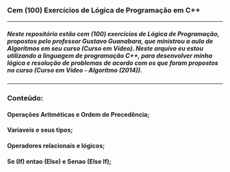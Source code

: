 ### Cem (100) Exercícios de Lógica de Programação em C++
***
##### Neste repositório estão cem (100) exercícios de Lógica de Programação, propostos pelo professor Gustavo Guanabara, que ministrou a aula de Algoritmos em seu curso (Curso em Vídeo). Neste arquivo eu estou utilizando a linguagem de programação C++, para desenvolver minha lógica e resolução de problemas de acordo com os que foram propostos no curso (Curso em Vídeo - Algoritmo (2014)).
---
### Conteúdo:
#### Operações Aritméticas e Ordem de Precedência;
#### Variaveis e seus tipos;
#### Operadores relacionais e lógicos;
#### Se (If) entao (Else) e Senao (Else If);
